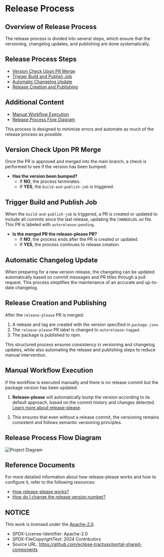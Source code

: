# Release Process

## Overview of Release Process

The release process is divided into several steps, which ensure that the versioning, changelog updates, and publishing are done systematically.

## Release Process Steps

- [Version Check Upon PR Merge](#version-check-upon-pr-merge)
- [Trigger Build and Publish Job](#trigger-build-and-publish-job)
- [Automatic Changelog Update](#automatic-changelog-update)
- [Release Creation and Publishing](#release-creation-and-publishing)

## Additional Content

- [Manual Workflow Execution](#manual-workflow-execution)
- [Release Process Flow Diagram](#release-process-flow-diagram)

This process is designed to minimize errors and automate as much of the release process as possible.

## Version Check Upon PR Merge

Once the PR is approved and merged into the main branch, a check is performed to see if the version has been bumped:

- **Has the version been bumped?**
  - If **NO**, the process terminates.
  - If **YES**, the `build-and-publish-job` is triggered.

## Trigger Build and Publish Job

When the `build-and-publish-job` is triggered, a PR is created or updated to include all commits since the last release, updating the `CHANGELOG.md` file. This PR is labeled with `autorelease:pending`.

- **Is the merged PR the release-please PR?**
  - If **NO**, the process ends after the PR is created or updated.
  - If **YES**, the process continues to release creation.

## Automatic Changelog Update

When preparing for a new version release, the changelog can be updated automatically based on commit messages and PR titles through a pull request. This process simplifies the maintenance of an accurate and up-to-date changelog.

## Release Creation and Publishing

After the `release-please` PR is merged:

1. A release and tag are created with the version specified in `package.json`.
2. The `release-please` PR label is changed to `autorelease:tagged`.
3. The package is published to npm.

This structured process ensures consistency in versioning and changelog updates, while also automating the release and publishing steps to reduce manual intervention.

## Manual Workflow Execution

If the workflow is executed manually and there is no release commit but the package version has been updated:

1. **Release-please** will automatically bump the version according to its default approach, based on the commit history and changes detected. [Learn more about release-please](https://github.com/googleapis/release-please?tab=readme-ov-file#release-please).

2. This ensures that even without a release commit, the versioning remains consistent and follows semantic versioning principles.

## Release Process Flow Diagram

![Project Diagram](../../static/release-process.png)

## Reference Documents

For more detailed information about how release-please works and how to configure it, refer to the following resources:

- [How release-please works?](https://github.com/googleapis/release-please?tab=readme-ov-file#how-should-i-write-my-commits)
- [How do I change the release version number?](https://github.com/googleapis/release-please?tab=readme-ov-file#how-do-i-change-the-version-number)

## NOTICE

This work is licensed under the [Apache-2.0](https://www.apache.org/licenses/LICENSE-2.0).

- SPDX-License-Identifier: Apache-2.0
- SPDX-FileCopyrightText: 2024 Contributors
- Source URL: https://github.com/eclipse-tractusx/portal-shared-components
